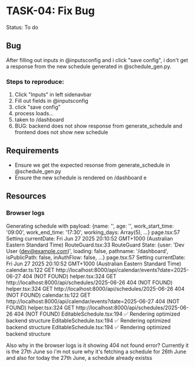 # TASK-04: Fix Bug
Status: To do

## Bug
After filling out inputs in @inputsconfig and i click "save config", i don't get a response from the new schedule generated in @schedule_gen.py.

### Steps to reproduce:
1. Click "Inputs" in left sidenavbar
2. Fill out fields in @inputsconfig
3. click "save config"
4. process loads...
5. taken to /dashboard
6. BUG: backend does not show response from generate_schedule and frontend does not show new schedule 

## Requirements
- Ensure we get the expected resonse from generate_schedule in @schedule_gen.py
- Ensure the new schedule is rendered on /dashboard e


## Resources
### Browser logs
Generating schedule with payload: 
{name: '', age: '', work_start_time: '09:00', work_end_time: '17:30', working_days: Array(5), …}
page.tsx:57 Setting currentDate: Fri Jun 27 2025 20:10:52 GMT+1000 (Australian Eastern Standard Time)
RouteGuard.tsx:33 RouteGuard State: 
{user: 'Dev User (dev@example.com)', loading: false, pathname: '/dashboard', isPublicPath: false, inAuthFlow: false, …}
page.tsx:57 Setting currentDate: Fri Jun 27 2025 20:10:52 GMT+1000 (Australian Eastern Standard Time)
calendar.ts:122 
 GET http://localhost:8000/api/calendar/events?date=2025-06-27 404 (NOT FOUND)
helper.tsx:324 
 GET http://localhost:8000/api/schedules/2025-06-26 404 (NOT FOUND)
helper.tsx:324 
 GET http://localhost:8000/api/schedules/2025-06-26 404 (NOT FOUND)
calendar.ts:122 
 GET http://localhost:8000/api/calendar/events?date=2025-06-27 404 (NOT FOUND)
helper.tsx:324 
 GET http://localhost:8000/api/schedules/2025-06-26 404 (NOT FOUND)
EditableSchedule.tsx:194 ✅ Rendering optimized backend structure
EditableSchedule.tsx:194 ✅ Rendering optimized backend structure
EditableSchedule.tsx:194 ✅ Rendering optimized backend structure
﻿


Also why in the browser logs is it showing 404 not found error? Currently it is the 27th June so i'm not sure why it's fetching a schedule for 26th June and also for today the 27th June, a schedule already existss